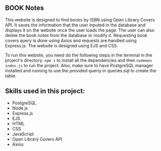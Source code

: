## BOOK Notes
This website is designed to find books by ISBN using Open Library Covers API. It saves the information that the user inputed in the database and displays it on the website once the user loads the page. The user can also delete the book notes from the database or modify it. Requesting book covers query is done using Axios and requests are handled using Express.js. The website is designed using EJS and CSS.

To run this website, you need do the following steps in the terminal in the project's directory:
`npm i` to install all the dependencies and then `nodemon index.js` to run the project. Also, make sure to have PostgreSQL manager installed and running to use the provided queriy in queries.sql to create the table.

## Skills used in this project:
- PostgreSQL
- Node.js
- Express.js
- EJS
- HTML
- CSS
- JavaScript
- Open Library Covers API
- Axios